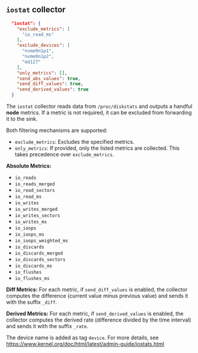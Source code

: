 ## `iostat` collector

```json
  "iostat": {
    "exclude_metrics": [
      "io_read_ms"
    ],
    "exclude_devices": [
      "nvme0n1p1",
      "nvme0n1p2",
      "md127"
    ],
    "only_metrics": [],
    "send_abs_values": true,
    "send_diff_values": true,
    "send_derived_values": true
  }
```

The `iostat` collector reads data from `/proc/diskstats` and outputs a handful **node** metrics. If a metric is not required, it can be excluded from forwarding it to the sink.

Both filtering mechanisms are supported:
- `exclude_metrics`: Excludes the specified metrics.
- `only_metrics`: If provided, only the listed metrics are collected. This takes precedence over `exclude_metrics`.

**Absolute Metrics:**
- `io_reads`
- `io_reads_merged`
- `io_read_sectors`
- `io_read_ms`
- `io_writes`
- `io_writes_merged`
- `io_writes_sectors`
- `io_writes_ms`
- `io_ioops`
- `io_ioops_ms`
- `io_ioops_weighted_ms`
- `io_discards`
- `io_discards_merged`
- `io_discards_sectors`
- `io_discards_ms`
- `io_flushes`
- `io_flushes_ms`

**Diff Metrics:**
For each metric, if `send_diff_values` is enabled, the collector computes the difference (current value minus previous value) and sends it with the suffix `_diff`.

**Derived Metrics:**
For each metric, if `send_derived_values` is enabled, the collector computes the derived rate (difference divided by the time interval) and sends it with the suffix `_rate`.

The device name is added as tag `device`. For more details, see https://www.kernel.org/doc/html/latest/admin-guide/iostats.html
